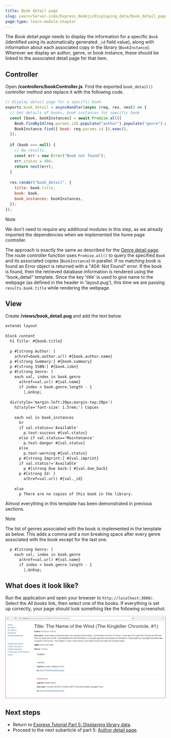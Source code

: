 ```yaml
---
title: Book detail page
slug: Learn/Server-side/Express_Nodejs/Displaying_data/Book_detail_page
page-type: learn-module-chapter
---
```




The _Book detail page_ needs to display the information for a specific `Book` (identified using its automatically generated `_id` field value), along with information about each associated copy in the library (`BookInstance`). Wherever we display an author, genre, or book instance, these should be linked to the associated detail page for that item.

## Controller

Open **/controllers/bookController.js**. Find the exported `book_detail()` controller method and replace it with the following code.

```js
// Display detail page for a specific book.
exports.book_detail = asyncHandler(async (req, res, next) => {
  // Get details of books, book instances for specific book
  const [book, bookInstances] = await Promise.all([
    Book.findById(req.params.id).populate("author").populate("genre").exec(),
    BookInstance.find({ book: req.params.id }).exec(),
  ]);

  if (book === null) {
    // No results.
    const err = new Error("Book not found");
    err.status = 404;
    return next(err);
  }

  res.render("book_detail", {
    title: book.title,
    book: book,
    book_instances: bookInstances,
  });
});
```

> [!NOTE]
> We don't need to require any additional modules in this step, as we already imported the dependencies when we implemented the home page controller.

The approach is exactly the same as described for the [Genre detail page](/en-US/docs/Learn/Server-side/Express_Nodejs/Displaying_data/Genre_detail_page).
The route controller function uses `Promise.all()` to query the specified `Book` and its associated copies (`BookInstance`) in parallel.
If no matching book is found an Error object is returned with a "404: Not Found" error.
If the book is found, then the retrieved database information is rendered using the "book_detail" template.
Since the key 'title' is used to give name to the webpage (as defined in the header in 'layout.pug'), this time we are passing `results.book.title` while rendering the webpage.

## View

Create **/views/book_detail.pug** and add the text below.

```pug
extends layout

block content
  h1 Title: #{book.title}

  p #[strong Author: ]
    a(href=book.author.url) #{book.author.name}
  p #[strong Summary:] #{book.summary}
  p #[strong ISBN:] #{book.isbn}
  p #[strong Genre: ]
    each val, index in book.genre
      a(href=val.url) #{val.name}
      if index < book.genre.length - 1
        |,&nbsp;

  div(style='margin-left:20px;margin-top:20px')
    h2(style='font-size: 1.5rem;') Copies

    each val in book_instances
      hr
      if val.status=='Available'
        p.text-success #{val.status}
      else if val.status=='Maintenance'
        p.text-danger #{val.status}
      else
        p.text-warning #{val.status}
      p #[strong Imprint:] #{val.imprint}
      if val.status!='Available'
        p #[strong Due back:] #{val.due_back}
      p #[strong Id: ]
        a(href=val.url) #{val._id}

    else
      p There are no copies of this book in the library.
```

Almost everything in this template has been demonstrated in previous sections.

> [!NOTE]
> The list of genres associated with the book is implemented in the template as below. This adds a comma and a non breaking space after every genre associated with the book except for the last one.
>
> ```pug
>   p #[strong Genre: ]
>     each val, index in book.genre
>       a(href=val.url) #{val.name}
>       if index < book.genre.length - 1
>         |,&nbsp;
> ```

## What does it look like?

Run the application and open your browser to `http://localhost:3000/`. Select the _All books_ link, then select one of the books. If everything is set up correctly, your page should look something like the following screenshot.

![Book Detail Page - Express Local Library site](locallibary_express_book_detail.png)

## Next steps

- Return to [Express Tutorial Part 5: Displaying library data](/en-US/docs/Learn/Server-side/Express_Nodejs/Displaying_data).
- Proceed to the next subarticle of part 5: [Author detail page](/en-US/docs/Learn/Server-side/Express_Nodejs/Displaying_data/Author_detail_page).
